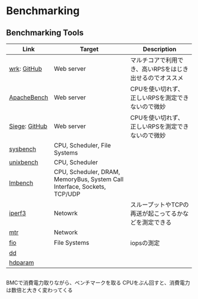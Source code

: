 # Benchmarking

## Benchmarking Tools
| Link                                                         | Target | Description |
| --- | --- | --- |
| [wrk](wrk.md): [GitHub](https://github.com/wg/wrk)           | Web server | マルチコアで利用でき、高いRPSをはじき出せるのでオススメ |
| [ApacheBench](apachebench.md)                                | Web server | CPUを使い切れず、正しいRPSを測定できないので微妙 |
| [Siege](siege.md): [GitHub](https://github.com/JoeDog/siege) | Web server | CPUを使い切れず、正しいRPSを測定できないので微妙 |
| [sysbench](sysbench.md)                                      | CPU, Scheduler, File Systems | |
| [unixbench](unixbench.md)                                    | CPU, Scheduler | |
| [lmbench](lmbench.md)                                        | CPU, Scheduler, DRAM, MemoryBus, System Call Interface, Sockets, TCP/UDP |
| [iperf3](iperf3.md)                                          | Netowrk | スループットやTCPの再送が起こってるかなどを測定できる |
| [mtr](mtr.md)                                                | Network | |
| [fio](fio.md)                                                | File Systems | iopsの測定 |
| [dd]()                                                       | | |
| [hdparam]()                                                  | | |



## 
BMCで消費電力取りながら、ベンチマークを取る
CPUをぶん回すと、消費電力は数倍と大きく変わってくる
